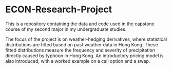 # ECON-Research-Project

This is a repository containing the data and code used in the capstone course of my second major in my undergraduate studies. 

The focus of the project is on weather-hedging derivatives, where statistical distributions are fitted based on past weather data in Hong Kong. These fitted distributions measure the frequency and severity of precipitation directly caused by typhoon in Hong Kong. An introductory pricing model is also introduced, with a worked example on a call option and a swap. 
